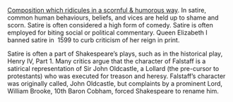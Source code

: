 [Composition which ridicules in a scornful & humorous way](https://www.matrix.edu.au/literary-techniques-satire/). In satire, common human behaviours, beliefs, and vices are held up to shame and scorn. Satire is often considered a high form of comedy. Satire is often employed for biting social or political commentary. Queen Elizabeth I banned satire in  1599 to curb criticism of her reign in print.

Satire is often a part of Shakespeare’s plays, such as in the historical play, Henry IV, Part 1. Many critics argue that the character of Falstaff is a satirical representation of Sir John Oldcastle, a Lollard (the pre-cursor to protestants) who was executed for treason and heresy. Falstaff’s character was originally called, John Oldcastle, but complaints by a prominent Lord, William Brooke, 10th Baron Cobham, forced Shakespeare to rename him.